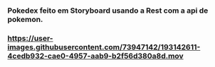 
<h3>Pokedex feito em Storyboard usando a Rest com a api de pokemon.<h3/>

https://user-images.githubusercontent.com/73947142/193142611-4cedb932-cae0-4957-aab9-b2f56d380a8d.mov


